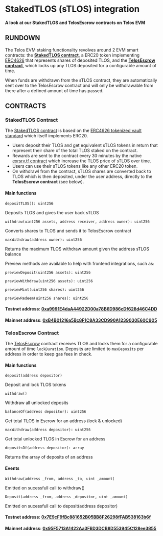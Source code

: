 # StakedTLOS (sTLOS) integration

__A look at our StakedTLOS and TelosEscrow contracts on Telos EVM__

## RUNDOWN

The Telos EVM staking functionality revolves around 2 EVM smart contracts: the [__StakedTLOS contract__](https://github.com/telosnetwork/stlos/blob/dev/contracts/StakedTLOS.sol), a ERC20 token implementing [ERC4626](https://docs.openzeppelin.com/contracts/4.x/api/token/erc20#ERC4626) that represents shares of deposited TLOS, and the [__TelosEscrow contract__](https://github.com/telosnetwork/stlos/blob/dev/contracts/TelosEscrow.sol), which locks up any TLOS deposited for a configurable amount of time.

When funds are withdrawn from the sTLOS contract, they are automatically sent over to the TelosEscrow contract and will only be withdrawable from there after a defined amount of time has passed.

## CONTRACTS

### StakedTLOS Contract

The [StakedTLOS contract](https://github.com/telosnetwork/stlos/blob/dev/contracts/StakedTLOS.sol) is based on the [ERC4626 tokenized vault standard](https://docs.openzeppelin.com/contracts/4.x/api/token/erc20#ERC4626) which itself implements ERC20. 

- Users deposit their TLOS and get equivalent sTLOS tokens in return that represent their share of the total TLOS staked on the contract. 
- Rewards are sent to the contract every 30 minutes by the native [exrsrv.tf contract](https://github.com/telosnetwork/telos-distribute/blob/stlos/src/eosio.tedp.cpp) which increase the TLOS price of sTLOS over time. 
- Users can use their sTLOS tokens like any other ERC20 token.
- On withdrawl from the contract, sTLOS shares are converted back to TLOS which is then deposited, under the user address, directly to the __TelosEscrow contract__ (see below). 

#### Main functions

`depositTLOS(): uint256`

Deposits TLOS and gives the user back sTLOS

`withdraw(uint256 assets, address receiver, address owner): uint256`

Converts shares to TLOS and sends it to TelosEscrow contract

`maxWithdraw(address owner): uint256`

Returns the maximum TLOS withdraw amount given the address sTLOS balance

Preview methods are available to help with frontend integrations, such as:

`previewDeposit(uint256 assets): uint256`

`previewWithdraw(uint256 assets): uint256`

`previewMint(uint256 shares): uint256`

`previewRedeem(uint256 shares): uint256`

#### Testnet address: [0xa9991E4daA44922D00a78B6D986cDf628d46C4DD](https://testnet.teloscan.io/address/0xa9991E4daA44922D00a78B6D986cDf628d46C4DD)
#### Mainnet address: [0xB4B01216a5Bc8F1C8A33CD990A1239030E60C905](https://teloscan.io/address/0xB4B01216a5Bc8F1C8A33CD990A1239030E60C905)

### TelosEscrow Contract

The [TelosEscrow](https://github.com/telosnetwork/stlos/blob/dev/contracts/TelosEscrow.sol) contract receives TLOS and locks them for a configurable amount of time `lockDuration`. Deposits are limited to `maxDeposits` per address in order to keep gas fees in check. 

#### Main functions

`deposit(address depositor)`

Deposit and lock TLOS tokens

`withdraw()`

Withdraw all unlocked deposits

`balanceOf(address depositor): uint256`

Get total TLOS in Escrow for an address (lock & unlocked)

`maxWithdraw(address depositor): uint256`

Get total unlocked TLOS in Escrow for an address

`depositsOf(address depositor): array`

Returns the array of deposits of an address

#### Events

`Withdraw(address _from, address _to, uint _amount)`

Emitted on sucessfull call to withdraw()

`Deposit(address _from, address _depositor, uint _amount)`

Emitted on sucessfull call to deposit(address depositor)

#### Testnet address: [0x7E9cF9fBc881652B05BB8F26298fFAB538163b6f](https://testnet.teloscan.io/address/0x7E9cF9fBc881652B05BB8F26298fFAB538163b6f)
#### Mainnet address: [0x95F5713A1422Aa3FBD3DCB8D553945C128ee3855](https://teloscan.io/address/0x95F5713A1422Aa3FBD3DCB8D553945C128ee3855)
